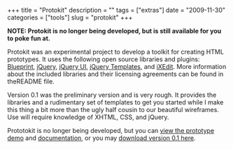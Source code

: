 +++
title = "Protokit"
description = ""
tags = ["extras"]
date = "2009-11-30"
categories = ["tools"]
slug = "protokit"
+++



  <p><strong>NOTE: Protokit is no longer being developed, but is still available for you to poke fun at.</strong></p>
<p>Protokit was an experimental project to develop a toolkit for creating HTML prototypes. It uses the following open source libraries and plugins: <a href="http://blueprintcss.org/">Blueprint</a>, <a href="http://jquery.com/">jQuery</a>, <a href="http://jqueryui.com/">jQuery UI</a>, <a href="http://ivorycity.com/blog/jquery-template-plugin/">jQuery Templates</a>, and <a href="http://ixedit.com/">iXEdit</a>. More information about the included libraries and their licensing agreements can be found in theREADME file.</p>
<p>Version 0.1 was the preliminary version and is very rough. It provides the libraries and a rudimentary set of templates to get you started while I make this thing a bit more than the ugly half cousin to our beautiful wireframes. Use will require knowledge of XHTML, CSS, and jQuery.</p>
<p>Prototokit is no longer being developed, but you can <a href="/media/tools/protokit/projects/demo/index.html">view the prototype demo</a> and <a href="/media/tools/protokit/doc.html">documentation</a>, or you may <a href="../files/konigi/protokit.zip">download version 0.1 here</a>.</p>
